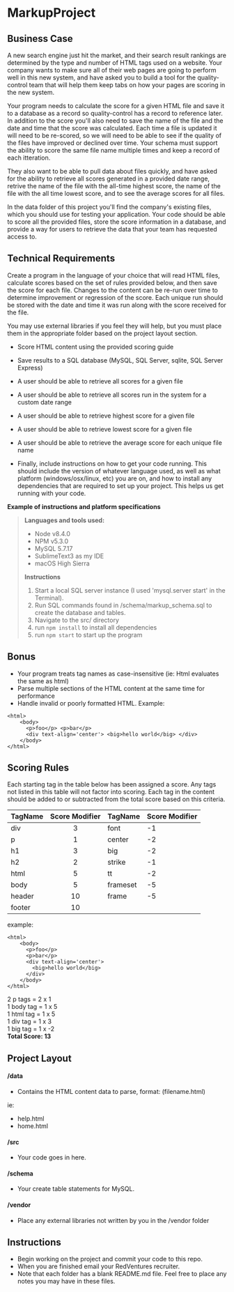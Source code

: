 MarkupProject
=============

Business Case
----
A new search engine just hit the market, and their search result rankings are determined by the type and number of HTML tags used on a website. Your company wants to make sure all of their web pages are going to perform well in this new system, and have asked you to build a tool for the quality-control team that will help them keep tabs on how your pages are scoring in the new system.

Your program needs to calculate the score for a given HTML file and save it to a database as a record so quality-control has a record to reference later. In addition to the score you'll also need to save the name of the file and the date and time that the score was calculated. Each time a file is updated it will need to be re-scored, so we will need to be able to see if the quality of the files have improved or declined over time. Your schema must support the ability to score the same file name multiple times and keep a record of each itteration.

They also want to be able to pull data about files quickly, and have asked for the ability to retrieve all scores generated in a provided date range, retrive the name of the file with the all-time highest score, the name of the file with the all time lowest score, and to see the average scores for all files.

In the data folder of this project you'll find the company's existing files, which you should use for testing your application. Your code should be able to score all the provided files, store the score information in a database, and provide a way for users to retrieve the data that your team has requested access to.


Technical Requirements
-----------------
Create a program in the language of your choice that will read HTML files, calculate scores based on the set of rules provided below, and then save the score for each file. Changes to the content can be re-run over time to determine improvement or regression of the score. Each unique run should be stored with the date and time it was run along with the score received for the file.

You may use external libraries if you feel they will help, but you must place them in the appropriate folder based on the project layout section.

* Score HTML content using the provided scoring guide
* Save results to a SQL database (MySQL, SQL Server, sqlite, SQL Server Express)
* A user should be able to retrieve all scores for a given file
* A user should be able to retrieve all scores run in the system for a custom date range
* A user should be able to retrieve highest score for a given file
* A user should be able to retrieve lowest score for a given file
* A user should be able to retrieve the average score for each unique file name

* Finally, include instructions on how to get your code running. This should include the version of whatever language used, as well as what platform (windows/osx/linux, etc) you are on, and how to install any dependencies that are required to set up your project.  This helps us get running with your code.

**Example of instructions and platform specifications**

>**Languages and tools used:**
>
>- Node v8.4.0
>- NPM v5.3.0
>- MySQL 5.7.17
>- SublimeText3 as my IDE
>- macOS High Sierra
>
>**Instructions**
>
>1. Start a local SQL server instance (I used 'mysql.server start' in the Terminal).
>2. Run SQL commands found in /schema/markup_schema.sql to create the database and tables.
>3. Navigate to the src/ directory
>4. run `npm install` to install all dependencies
>4. run `npm start` to start up the program

## Bonus
* Your program treats tag names as case-insensitive (ie: Html evaluates the same as html)
* Parse multiple sections of the HTML content at the same time for performance
* Handle invalid or poorly formatted HTML. Example:

````
<html>
    <body>
      <p>foo</p> <p>bar</p>
      <div text-align='center'> <big>hello world</big> </div>
    </body>
</html>
````

Scoring Rules
-------------
Each starting tag in the table below has been assigned a score. Any tags not listed in this table will not factor into scoring. Each tag in the content should be added to or subtracted from the total score based on this criteria.

| TagName | Score Modifier | TagName | Score Modifier |
| ------- | :------------: | ------- | -------------- |
| div     | 3              | font    | -1             |
| p       | 1              | center  | -2             |
| h1      | 3              | big     | -2             |
| h2      | 2              | strike  | -1             |
| html    | 5              | tt      | -2             |
| body    | 5              | frameset| -5             |
| header  | 10             | frame   | -5             |
| footer  | 10             |

example:

````
<html>
    <body>
      <p>foo</p>
      <p>bar</p>
      <div text-align='center'>
        <big>hello world</big>
      </div>
    </body>
</html>
````

2 p tags = 2 x 1 <br>
1 body tag = 1 x 5 <br>
1 html tag = 1 x 5 <br>
1 div tag = 1 x 3 <br>
1 big tag = 1 x -2 <br>
**Total Score: 13**


Project Layout
--------------
#### /data

* Contains the HTML content data to parse, format: (filename.html)

ie:
* help.html
* home.html

#### /src

* Your code goes in here.

#### /schema

* Your create table statements for MySQL.

#### /vendor

* Place any external libraries not written by you in the /vendor folder

Instructions
------------
* Begin working on the project and commit your code to this repo.
* When you are finished email your RedVentures recruiter.
* Note that each folder has a blank README.md file.  Feel free to place any notes you may have in these files.
